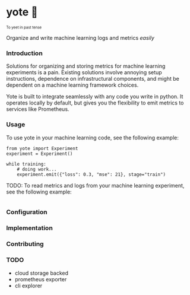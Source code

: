 # yote 🐴
<sub><sub>To yeet in past tense</sub></sub>

Organize and write machine learning logs and metrics *easily*

### Introduction
Solutions for organizing and storing metrics for machine learning experiments is a pain.
Existing solutions involve annoying setup instructions, dependence on infrastructural components,
and might be dependent on a machine learning framework choices.

Yote is built to integrate seamlessly with any code you write in python. It operates
locally by default, but gives you the flexibility to emit metrics to services like Prometheus. 

### Usage
To use yote in your machine learning code, see the following example:

```
from yote import Experiment
experiment = Experiment()

while training:
    # doing work...
    experiment.emit({"loss": 0.3, "mse": 21}, stage="train")

```
TODO: To read metrics and logs from your machine learning experiment, see the following example:
```

```

### Configuration

### Implementation

### Contributing

### TODO
 - cloud storage backed
 - prometheus exporter
 - cli explorer
 
